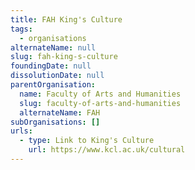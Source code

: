 ```yaml
---
title: FAH King's Culture
tags:
  - organisations
alternateName: null
slug: fah-king-s-culture
foundingDate: null
dissolutionDate: null
parentOrganisation:
  name: Faculty of Arts and Humanities
  slug: faculty-of-arts-and-humanities
  alternateName: FAH
subOrganisations: []
urls:
  - type: Link to King's Culture
    url: https://www.kcl.ac.uk/cultural
---
```

